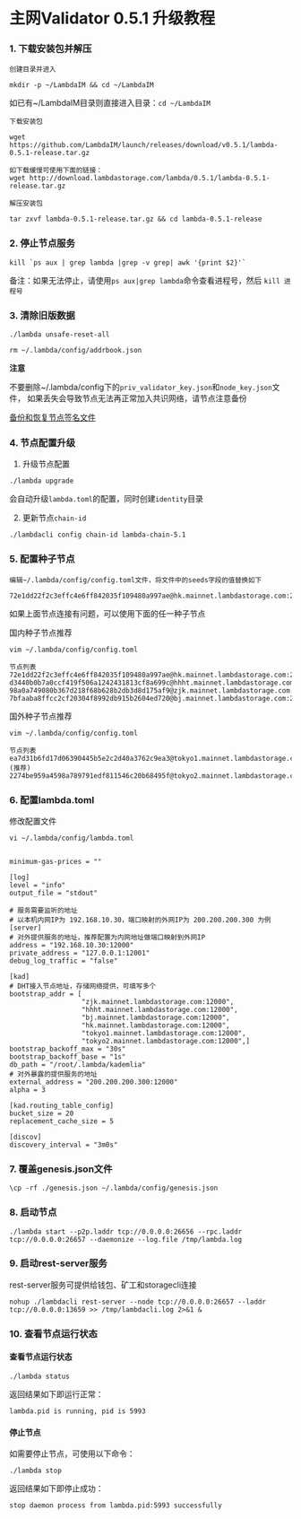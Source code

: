 # 主网Validator 0.5.1 升级教程

### 1. 下载安装包并解压
`创建目录并进入`
```
mkdir -p ~/LambdaIM && cd ~/LambdaIM  
```
如已有~/LambdaIM目录则直接进入目录：`cd ~/LambdaIM` 

`下载安装包`
```
wget https://github.com/LambdaIM/launch/releases/download/v0.5.1/lambda-0.5.1-release.tar.gz

如下载缓慢可使用下面的链接：
wget http://download.lambdastorage.com/lambda/0.5.1/lambda-0.5.1-release.tar.gz
```

`解压安装包`
```
tar zxvf lambda-0.5.1-release.tar.gz && cd lambda-0.5.1-release
```
### 2. 停止节点服务

```
kill `ps aux | grep lambda |grep -v grep| awk '{print $2}'`
```
备注：如果无法停止，请使用`ps aux|grep lambda`命令查看进程号，然后 `kill 进程号`

### 3. 清除旧版数据
```
./lambda unsafe-reset-all
```
```
rm ~/.lambda/config/addrbook.json
```

**注意**

不要删除~/.lambda/config下的`priv_validator_key.json`和`node_key.json`文件，
如果丢失会导致节点无法再正常加入共识网络，请节点注意备份

[备份和恢复节点签名文件](Mainnet-Validator-Keybackup.md)

### 4. 节点配置升级
1. 升级节点配置
``` 
./lambda upgrade
```
会自动升级`lambda.toml`的配置，同时创建`identity`目录

2. 更新节点`chain-id`
```
./lambdacli config chain-id lambda-chain-5.1
```

### 5. 配置种子节点  
`编辑~/.lambda/config/config.toml文件，将文件中的seeds字段的值替换如下`
```
72e1dd22f2c3effc4e6ff842035f109480a997ae@hk.mainnet.lambdastorage.com:26656

```

如果上面节点连接有问题，可以使用下面的任一种子节点

国内种子节点推荐
```
vim ~/.lambda/config/config.toml

节点列表
72e1dd22f2c3effc4e6ff842035f109480a997ae@hk.mainnet.lambdastorage.com:26656
d3440b0b7a0ccf419f506a1242431813cf8a699c@hhht.mainnet.lambdastorage.com:26656
98a0a749080b367d218f68b628b2db3d8d175af9@zjk.mainnet.lambdastorage.com:26656
7bfaaba8ffcc2cf20304f8992db915b2604ed720@bj.mainnet.lambdastorage.com:26656 
```

国外种子节点推荐
```
vim ~/.lambda/config/config.toml

节点列表
ea7d31b6fd17d06390445b5e2c2d40a3762c9ea3@tokyo1.mainnet.lambdastorage.com:26656 (推荐)
2274be959a4598a789791edf811546c20b68495f@tokyo2.mainnet.lambdastorage.com:26656
```

### 6. 配置lambda.toml
修改配置文件
```
vi ~/.lambda/config/lambda.toml
```
```

minimum-gas-prices = ""

[log]
level = "info"
output_file = "stdout"

# 服务需要监听的地址
# 以本机内网IP为 192.168.10.30，端口映射的外网IP为 200.200.200.300 为例
[server]
# 对外提供服务的地址，推荐配置为内网地址做端口映射到外网IP
address = "192.168.10.30:12000"
private_address = "127.0.0.1:12001"
debug_log_traffic = "false"

[kad]
# DHT接入节点地址，存储网络提供，可填写多个
bootstrap_addr = [
                  "zjk.mainnet.lambdastorage.com:12000",
                  "hhht.mainnet.lambdastorage.com:12000",
                  "bj.mainnet.lambdastorage.com:12000",
                  "hk.mainnet.lambdastorage.com:12000",
                  "tokyo1.mainnet.lambdastorage.com:12000",
                  "tokyo2.mainnet.lambdastorage.com:12000",]
bootstrap_backoff_max = "30s"
bootstrap_backoff_base = "1s"
db_path = "/root/.lambda/kademlia"
# 对外暴露的提供服务的地址
external_address = "200.200.200.300:12000"
alpha = 3

[kad.routing_table_config]
bucket_size = 20
replacement_cache_size = 5

[discov]
discovery_interval = "3m0s"

```

### 7. 覆盖genesis.json文件
```
\cp -rf ./genesis.json ~/.lambda/config/genesis.json
```

### 8. 启动节点  
```
./lambda start --p2p.laddr tcp://0.0.0.0:26656 --rpc.laddr tcp://0.0.0.0:26657 --daemonize --log.file /tmp/lambda.log
```

### 9. 启动rest-server服务
rest-server服务可提供给钱包、矿工和storagecli连接
```
nohup ./lambdacli rest-server --node tcp://0.0.0.0:26657 --laddr tcp://0.0.0.0:13659 >> /tmp/lambdacli.log 2>&1 &
```

### 10. 查看节点运行状态
#### 查看节点运行状态
```
./lambda status
```
返回结果如下即运行正常：
``` 
lambda.pid is running, pid is 5993
```

#### 停止节点 
如需要停止节点，可使用以下命令： 
```
./lambda stop
```
返回结果如下即停止成功：
``` 
stop daemon process from lambda.pid:5993 successfully
```

